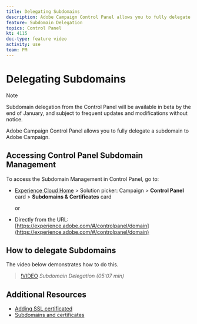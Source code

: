 ```yaml
---
title: Delegating Subdomains
description: Adobe Campaign Control Panel allows you to fully delegate a subdomain to Adobe Campaign. To do this, follow the steps below.
feature: Subdomain Delegation
topics: Control Panel
kt: 4115
doc-type: feature video
activity: use
team: PM
---
```


# Delegating Subdomains

>[!NOTE]
> Subdomain delegation from the Control Panel will be available in beta by the end of January, and subject to
> frequent updates and modifications without notice.

Adobe Campaign Control Panel allows you to fully delegate a subdomain to Adobe Campaign.

## Accessing Control Panel Subdomain Management

To access the Subdomain Management in Control Panel, go to:

* [Experience Cloud Home](https://experience.adobe.com/#/home) > Solution picker: Campaign > **Control Panel** card > **Subdomains & Certificates** card
  
  or
* Directly from the URL: [https://experience.adobe.com/#/controlpanel/domain](https://experience.adobe.com/#/controlpanel/domain)

## How to delegate Subdomains

The video below demonstrates how to do this.

>[!VIDEO](https://video.tv.adobe.com/v/31390?quality=12)
*Subdomain Delegation (05:07 min)*

## Additional Resources

* [Adding SSL certificated](/help/acs/administrating/control-panel/adding-ssl-certificates.md)
* [Subdomains and certificates](https://docs.adobe.com/content/help/en/control-panel/using/subdomains-and-certificates/renewing-subdomain-certificate.html)
